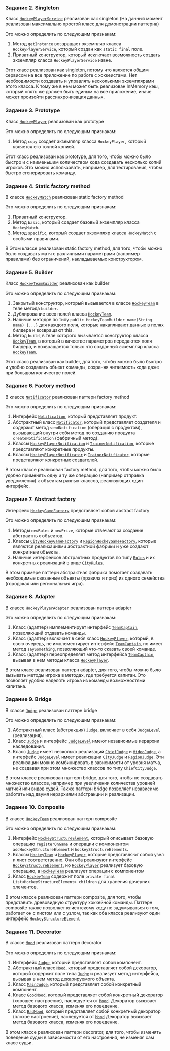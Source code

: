 ### Задание 2. Singleton
Класс [`HockeyPlayerService`](src/main/java/org/example/hockeymonitoring/hockeyplayer/services/HockeyPlayerService.java) реализован как singleton (На данный момент реализован максимально простой класс для демонстрации паттерна)

Это можно определить по следующим признакам:
1. Метод `getInstance` возвращает экземпляр класса `HockeyPlayerService`, который создан как `static final` поле.
2. Приватный конструктор, который исключает возможность создать экземпляр класса `HockeyPlayerService` извне.

Этот класс реализован как singleton, потому что является общим сервисом на все приложение по работе с хоккеистами.
Нет необходимости создавать и управлять несколькими экземплярами этого класса. К тому же в нем может быть реализован
InMemory кэш, который опять же должен быть единым на все приложение, иначе может произойти рассинхронизация данных.

### Задание 3. Prototype
Класс [`HockeyPlayer`](src/main/java/examples/patterns/creation/prototype/HockeyPlayer.java) реализован как prototype

Это можно определить по следующим признакам:
1. Метод `copy` создает экземпляр класса `HockeyPlayer`, который является его точной копией.

Этот класс реализован как prototype, для того, чтобы можно было быстро и с наименьшим количеством кода создавать
несколько копий игроков. Это можно использовать, например, для тестирования, чтобы быстро сгенерировать команду.

### Задание 4. Static factory method
В классе [`HockeyMatch`](src/main/java/org/example/hockeymonitoring/hockeyplayer/models/HockeyMatch.java) реализован static factory method

Это можно определить по следующим признакам:
1. Приватный конструктор.
2. Метод `basic`, который создает базовый экземпляр класса `HockeyMatch`.
3. Метод `specific`, который создает экземпляр класса `HockeyMatch` с особыми правилами.

В Этом классе реализован static factory method, для того, чтобы можно было создавать матч с различными параметрами
(например правилами) без ограничений, накладываемых конструктором.

### Задание 5. Builder
Класс [`HockeyTeamBuilder`](src/main/java/org/example/hockeymonitoring/hockeyteam/models/HockeyTeamBuilder.java) реализован как builder

Это можно определить по следующим признакам:
1. Закрытый конструктор, который вызывается в классе [`HockeyTeam`](src/main/java/org/example/hockeymonitoring/hockeyteam/models/HockeyTeam.java) в теле метода `builder`.
2. Дублирование всех полей класса [`HockeyTeam`](src/main/java/org/example/hockeymonitoring/hockeyteam/models/HockeyTeam.java).
3. Наличие методов по типу `public HockeyTeamBuilder name(String name) {...}` для каждого поля, которые накапливают данные в полях билдера и возвращают this.
4. Метод `build`, в теле которого вызывается конструктор класса [`HockeyTeam`](src/main/java/org/example/hockeymonitoring/hockeyteam/models/HockeyTeam.java), в который в качестве параметров передаются поля билдера, и возвращается только что созданный экземпляр класса [`HockeyTeam`](src/main/java/org/example/hockeymonitoring/hockeyteam/models/HockeyTeam.java).

Этот класс реализован как builder, для того, чтобы можно было быстро и удобно создавать объект команды, сохраняя читаемость
кода даже при большом количестве полей.

### Задание 6. Factory method
В классе [`Notificator`](src/main/java/org/example/hockeymonitoring/notification/Notificator.java) реализован паттерн factory method

Это можно определить по следующим признакам:
1. Интерфейс [`Notification`](src/main/java/org/example/hockeymonitoring/notification/Notification.java), который представляет продукт.
2. Абстрактный класс [`Notificator`](src/main/java/org/example/hockeymonitoring/notification/Notificator.java), который представляет создателя и содержит метод `sendNotification` (операция с продуктом), вызывающий внутри себя метод по созданию продукта `createNotification` (фабричный метод).
3. Классы [`HockeyPlayerNotification`](src/main/java/org/example/hockeymonitoring/notification/HockeyPlayerNotification.java) и [`TrainerNotification`](src/main/java/org/example/hockeymonitoring/notification/TrainerNotification.java), которые представляют конкретные продукты.
4. Классы [`HockeyPlayerNotificator`](src/main/java/org/example/hockeymonitoring/notification/HockeyPlayerNotificator.java) и [`TrainerNotificator`](src/main/java/org/example/hockeymonitoring/notification/TrainerNotificator.java), которые представляют конкретных создателей.

В этом классе реализован factory method, для того, чтобы можно было удобно применять одну и ту же операцию
(например отправка уведомления) к объектам разных классов, реализующих один интерфейс.

### Задание 7. Abstract factory
Интерфейс [`HockeyGameFactory`](src/main/java/examples/patterns/creation/abstractfactory/HockeyGameFactory.java) представляет собой abstract factory

Это можно определить по следующим признакам:
1. Методы `newRules` и `newPrize`, которые отвечают за создание абстрактных объектов.
2. Классы [`CityHockeyGameFactory`](src/main/java/examples/patterns/creation/abstractfactory/CityHockeyGameFactory.java) и [`RegionHockeyGameFactory`](src/main/java/examples/patterns/creation/abstractfactory/RegionHockeyGameFactory.java), которые являются реализациями абстрактной фабрики и уже создают конкретные объекты.
3. Наличие интерфейсов абстрактных продуктов по типу [`Rules`](src/main/java/examples/patterns/creation/abstractfactory/Rules.java) и их конкретных реализаций в виде [`CityRules`](src/main/java/examples/patterns/creation/abstractfactory/CityRules.java).

В этом примере паттерн абстрактная фабрика помогает создавать необходимые связанные объекты (правила и приз)
из одного семейства (городская или региональная игра).

### Задание 8. Adapter
В классе [`HockeyPlayerAdapter`](src/main/java/examples/patterns/structure/adapter/HockeyPlayerAdapter.java) реализован паттерн adapter

Это можно определить по следующим признакам:
1. Класс (адаптер) имплементирует интерфейс [`TeamCaptain`](src/main/java/examples/patterns/structure/adapter/TeamCaptain.java), позволяющий отдавать команды.
2. Класс (адаптер) включает в себя класс [`HockeyPlayer`](src/main/java/examples/patterns/structure/adapter/HockeyPlayer.java), который, в свою очередь, не имплементирует интерфейс [`TeamCaptain`](src/main/java/examples/patterns/structure/adapter/TeamCaptain.java), но имеет метод `saySomething`, позволяющий что-то сказать своей команде.
3. Класс (адаптер) переопределяет метод интерфейса [`TeamCaptain`](src/main/java/examples/patterns/structure/adapter/TeamCaptain.java), вызывая в нем методы класса [`HockeyPlayer`](src/main/java/examples/patterns/structure/adapter/HockeyPlayer.java).
   
В этом класс реализован паттерн adapter, для того, чтобы можно было вызывать методы игрока в методах, где требуется капитан.
Это позволяет удобно наделять игрока из команды возможностями капитана.

### Задание 9. Bridge
В классе [`Judge`](src/main/java/examples/patterns/structure/bridge/Judge.java) реализован паттерн bridge

Это можно определить по следующим признакам:
1. Абстрактный класс (абстракция) [`Judge`](src/main/java/examples/patterns/structure/bridge/Judge.java), включает в себя [`JudgeLevel`](src/main/java/examples/patterns/structure/bridge/JudgeLevel.java) (реализация).
2. Класс [`Judge`](src/main/java/examples/patterns/structure/bridge/Judge.java) и интерфейс [`JudgeLevel`](src/main/java/examples/patterns/structure/bridge/JudgeLevel.java) имеют независимые иерархии наследования.
3. Класс [`Judge`](src/main/java/examples/patterns/structure/bridge/Judge.java) имеет несколько реализаций [`ChiefJudge`](src/main/java/examples/patterns/structure/bridge/ChiefJudge.java) и [`VideoJudge`](src/main/java/examples/patterns/structure/bridge/VideoJudge.java), а интерфейс [`JudgeLevel`](src/main/java/examples/patterns/structure/bridge/JudgeLevel.java) имеет реализации [`CityJudge`](src/main/java/examples/patterns/structure/bridge/CityJudge.java) и [`RegionJudge`](src/main/java/examples/patterns/structure/bridge/RegionJudge.java). Эти реализации можно комбинировать в зависимости от уровня матча, не создавая при этом множество классов по типу `ChiefCityJudge`.

В этом классе реализован паттерн bridge, для того, чтобы не создавать множество классов, например при увеличении количества
уровней матчей или видов судей. Также паттерн bridge позволяет независимо работать над двумя иерархиями абстракции и
реализации.

### Задание 10. Composite
В классе [`HockeyTeam`](src/main/java/examples/patterns/structure/composite/HockeyTeam.java) реализован паттерн composite

Это можно определить по следующим признакам:
1. Интерфейс [`HockeyStructureElement`](src/main/java/examples/patterns/structure/composite/HockeyStructureElement.java), который описывает базовую операцию `registerOnGame` и операции с компонентом `addHockeyStructureElement` и `hockeyStructureElements`.
2. Классы [`HockeyTeam`](src/main/java/examples/patterns/structure/composite/HockeyTeam.java) и [`HockeyPlayer`](src/main/java/examples/patterns/structure/composite/HockeyPlayer.java), которые представляют собой узел и лист соответственно. Они оба реализуют интерфейс [`HockeyStructureElement`](src/main/java/examples/patterns/structure/composite/HockeyStructureElement.java), но [`HockeyPlayer`](src/main/java/examples/patterns/structure/composite/HockeyPlayer.java) реализует базовую операцию, а [`HockeyTeam`](src/main/java/examples/patterns/structure/composite/HockeyTeam.java) реализует операции с компонентом
3. Класс [`HockeyTeam`](src/main/java/examples/patterns/structure/composite/HockeyTeam.java) содержит поле `private final List<HockeyStructureElement> children` для хранения дочерних элементов.

В этом классе реализован паттерн composite, для того, чтобы представить древовидную структуру хоккейной команды. Паттерн
composite также позволяет клиентскому коду не задумываться о том, работает он с листом или с узлом, так как оба класса
реализуют один интерфейс [`HockeyStructureElement`](src/main/java/examples/patterns/structure/composite/HockeyStructureElement.java)

### Задание 11. Decorator
В классе [`Mood`](src/main/java/examples/patterns/structure/decorator/Mood.java) реализован паттерн decorator

Это можно определить по следующим признакам:
1. Интерфейс [`Judge`](src/main/java/examples/patterns/structure/decorator/Judge.java), который представляет собой компонент.
2. Абстрактный класс [`Mood`](src/main/java/examples/patterns/structure/decorator/Mood.java), который представляет собой декоратор, который содержит поле типа [`Judge`](src/main/java/examples/patterns/structure/decorator/Judge.java) и реализует метод интерфейса, вызывая в нем метод декарируемого объекта.
3. Класс [`MainJudge`](src/main/java/examples/patterns/structure/decorator/MainJudge.java), который представляет собой конкретный компонент.
4. Класс [`GoodMood`](src/main/java/examples/patterns/structure/decorator/GoodMood.java), который представляет собой конкретный декоратор (хорошее настроение), наследуется от [`Mood`](src/main/java/examples/patterns/structure/decorator/Mood.java). Декоратор вызывает метод базового класса, изменяя его поведение.
5. Класс [`BadMood`](src/main/java/examples/patterns/structure/decorator/BadMood.java), который представляет собой конкретный декоратор (плохое настроение), наследуется от [`Mood`](src/main/java/examples/patterns/structure/decorator/Mood.java) Декоратор вызывает метод базового класса, изменяя его поведение.

В этом классе реализован паттерн decorator, для того, чтобы изменять поведение судьи в зависимости от его настроения,
не изменяя сам класс судьи.
